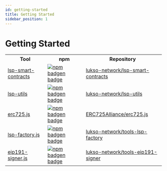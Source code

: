 ```yaml
---
id: getting-started
title: Getting Started
sidebar_position: 1
---
```


# Getting Started

<table>
  <tr>
    <th>Tool</th>
    <th>npm</th>
    <th>Repository</th>
  </tr>
  <tr>
    <td><a href="/tools/lsp-smart-contracts/getting-started">lsp-smart-contracts</a></td>
    <td style={{textAlign: 'center'}}><a class="imageLink" href="https://www.npmjs.com/package/@lukso/lsp-smart-contracts" target="_blank" rel="noopener noreferrer"><img style={{verticalAlign: 'middle'}} alt="npm badgen badge" src="https://img.shields.io/npm/v/@lukso/lsp-smart-contracts.svg?style=flat&label=%40lukso%2Flsp-smart-contracts"/></a></td>
    <td><a href="https://github.com/lukso-network/lsp-smart-contracts" target="_blank" rel="noopener noreferrer">lukso-network/lsp-smart-contracts</a></td>
  </tr>
  <tr>
    <td><a href="/tools/lsp-utils/getting-started">lsp-utils</a></td>
    <td style={{textAlign: 'center'}}><a class="imageLink" href="https://www.npmjs.com/package/@lukso/lsp-utils" target="_blank" rel="noopener noreferrer"><img style={{verticalAlign: 'middle'}} alt="npm badgen badge" src="https://img.shields.io/npm/v/@lukso/lsp-utils.svg?style=flat&label=%40lukso%2Flsp-utils"/></a></td>
    <td><a href="https://github.com/lukso-network/lsp-utils" target="_blank" rel="noopener noreferrer">lukso-network/lsp-utils</a></td>
  </tr>
  <tr>
    <td><a href="/tools/erc725js/getting-started">erc725.js</a></td>
    <td style={{textAlign: 'center'}}><a class="imageLink" href="https://www.npmjs.com/package/@erc725/erc725.js" target="_blank" rel="noopener noreferrer"><img style={{verticalAlign: 'middle'}} alt="npm badgen badge" src="https://img.shields.io/npm/v/@erc725/erc725.js.svg?style=flat&label=%40erc725%2Ferc725.js"/></a></td>
    <td><a href="https://github.com/ERC725Alliance/erc725.js" target="_blank" rel="noopener noreferrer">ERC725Alliance/erc725.js</a></td>
  </tr>
  <tr>
    <td><a href="/tools/lsp-factoryjs/getting-started">lsp-factory.js</a></td>
    <td style={{textAlign: 'center'}}><a class="imageLink" href="https://www.npmjs.com/package/@lukso/lsp-factory.js" target="_blank" rel="noopener noreferrer"><img style={{verticalAlign: 'middle'}} alt="npm badgen badge" src="https://img.shields.io/npm/v/@lukso/lsp-factory.js.svg?style=flat&label=%40lukso%2Flsp-factory.js"/></a></td>
    <td><a href="https://github.com/lukso-network/tools-lsp-factory" target="_blank" rel="noopener noreferrer">lukso-network/tools-lsp-factory</a></td>
  </tr>
  <tr>
    <td><a href="/tools/eip191-signerjs/getting-started">eip191-signer.js</a></td>
    <td style={{textAlign: 'center'}}><a class="imageLink" href="https://www.npmjs.com/package/@lukso/eip191-signer.js" target="_blank" rel="noopener noreferrer"><img style={{verticalAlign: 'middle'}} alt="npm badgen badge" src="https://img.shields.io/npm/v/@lukso/eip191-signer.js.svg?style=flat&label=%40lukso%2Feip191-signer.js"/></a></td>
    <td><a href="https://github.com/lukso-network/tools-eip191-signer" target="_blank" rel="noopener noreferrer">lukso-network/tools-eip191-signer</a></td>
  </tr>
</table>
